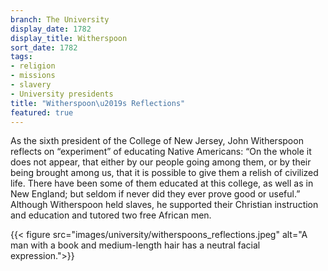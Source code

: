 ```yaml
---
branch: The University
display_date: 1782
display_title: Witherspoon
sort_date: 1782
tags:
- religion
- missions
- slavery
- University presidents
title: "Witherspoon\u2019s Reflections"
featured: true
---
```


As the sixth president of the College of New Jersey, John Witherspoon reflects on “experiment” of educating Native Americans: “On the whole it does not appear, that either by our people going among them, or by their being brought among us, that it is possible to give them a relish of civilized life. There have been some of them educated at this college, as well as in New England; but seldom if never did they ever prove good or useful.” Although Witherspoon held slaves, he supported their Christian instruction and education and tutored two free African men.



{{< figure src="images/university/witherspoons_reflections.jpeg" alt="A man with a book and medium-length hair has a neutral facial expression.">}}
